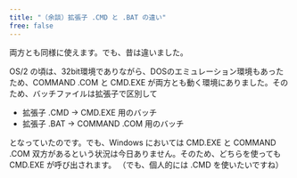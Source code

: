 ```yaml
---
title: "（余談）拡張子 .CMD と .BAT の違い"
free: false
---
```


両方とも同様に使えます。でも、昔は違いました。

OS/2 の頃は、32bit環境でありながら、DOSのエミュレーション環境もあったため、COMMAND .COM と CMD.EXE が両方とも動く環境にありました。そのため、バッチファイルは拡張子で区別して

- 拡張子 .CMD → CMD.EXE 用のバッチ
- 拡張子 .BAT → COMMAND .COM 用のバッチ

となっていたのです。でも、Windows においては CMD.EXE と COMMAND .COM 双方があるという状況は今日ありません。そのため、どちらを使っても CMD.EXE が呼び出されます。
（でも、個人的には .CMD を使いたいですね）